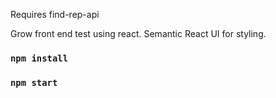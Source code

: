 Requires find-rep-api

Grow front end test using react.
Semantic React UI for styling.

### `npm install`

### `npm start`


